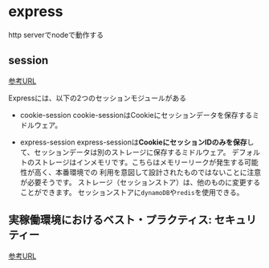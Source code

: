 # express

http serverでnodeで動作する

## session
[参考URL](https://kazuhira-r.hatenablog.com/entry/2021/12/29/023347)

Expressには、以下の2つのセッションモジュールがある

- cookie-session
cookie-sessionはCookieにセッションデータを保存するミドルウェア。

- express-session
express-sessionは**CookieにセッションIDのみを保存**して、セッションデータは別のストレージに保存するミドルウェア。
デフォルトのストレージはインメモリです。こちらはメモリーリークが発生する可能性が高く、本番環境での
利用を意図して設計されたものではないことに注意が必要そうです。
ストレージ（セッションストア）は、他のものに変更することができます。
セッションストアに`dynamoDB`や`redis`を使用できる。

## 実稼働環境におけるベスト・プラクティス: セキュリティー
[参考URL](https://expressjs.com/ja/advanced/best-practice-security.html)





